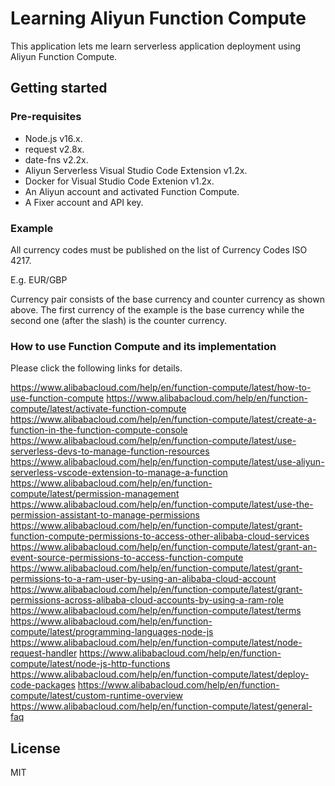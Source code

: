 # Learning Aliyun Function Compute 

This application lets me learn serverless application deployment using Aliyun Function Compute.

## Getting started

### Pre-requisites

* Node.js v16.x.
* request v2.8x.
* date-fns v2.2x.
* Aliyun Serverless Visual Studio Code Extension v1.2x.
* Docker for Visual Studio Code Extenion v1.2x.
* An Aliyun account and activated Function Compute.
* A Fixer account and API key.

### Example

All currency codes must be published on the list of Currency Codes ISO 4217.

E.g. EUR/GBP

Currency pair consists of the base currency and counter currency as shown above. 
The first currency of the example is the base currency while the second one (after the slash) is the counter currency.

### How to use Function Compute and its implementation

Please click the following links for details. 

https://www.alibabacloud.com/help/en/function-compute/latest/how-to-use-function-compute
https://www.alibabacloud.com/help/en/function-compute/latest/activate-function-compute
https://www.alibabacloud.com/help/en/function-compute/latest/create-a-function-in-the-function-compute-console
https://www.alibabacloud.com/help/en/function-compute/latest/use-serverless-devs-to-manage-function-resources
https://www.alibabacloud.com/help/en/function-compute/latest/use-aliyun-serverless-vscode-extension-to-manage-a-function
https://www.alibabacloud.com/help/en/function-compute/latest/permission-management
https://www.alibabacloud.com/help/en/function-compute/latest/use-the-permission-assistant-to-manage-permissions
https://www.alibabacloud.com/help/en/function-compute/latest/grant-function-compute-permissions-to-access-other-alibaba-cloud-services
https://www.alibabacloud.com/help/en/function-compute/latest/grant-an-event-source-permissions-to-access-function-compute
https://www.alibabacloud.com/help/en/function-compute/latest/grant-permissions-to-a-ram-user-by-using-an-alibaba-cloud-account
https://www.alibabacloud.com/help/en/function-compute/latest/grant-permissions-across-alibaba-cloud-accounts-by-using-a-ram-role
https://www.alibabacloud.com/help/en/function-compute/latest/terms
https://www.alibabacloud.com/help/en/function-compute/latest/programming-languages-node-js
https://www.alibabacloud.com/help/en/function-compute/latest/node-request-handler
https://www.alibabacloud.com/help/en/function-compute/latest/node-js-http-functions
https://www.alibabacloud.com/help/en/function-compute/latest/deploy-code-packages
https://www.alibabacloud.com/help/en/function-compute/latest/custom-runtime-overview
https://www.alibabacloud.com/help/en/function-compute/latest/general-faq

## License

MIT
